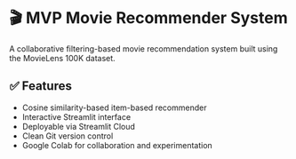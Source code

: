 # 🎬 MVP Movie Recommender System

A collaborative filtering-based movie recommendation system built using the MovieLens 100K dataset.

## ✅ Features
- Cosine similarity-based item-based recommender
- Interactive Streamlit interface
- Deployable via Streamlit Cloud
- Clean Git version control
- Google Colab for collaboration and experimentation
